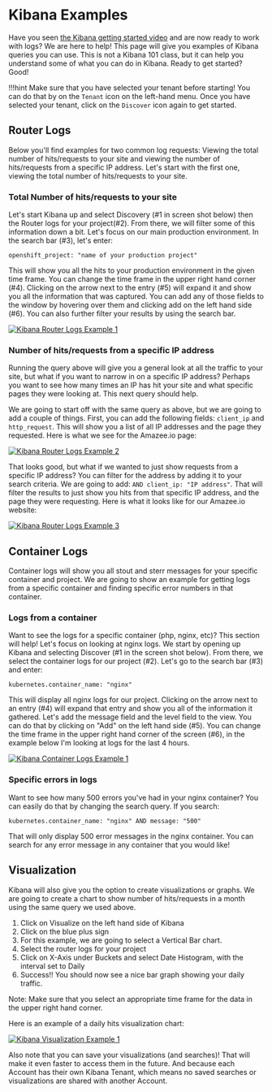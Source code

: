 # Kibana Examples

Have you seen [the Kibana getting started video](https://www.elastic.co/webinars/getting-started-kibana)
 and are now ready to work with logs? We are here to help!  This page will give you examples of Kibana queries you can use.  This is not a Kibana 101 class, but it can help you understand some of what you can do in Kibana.  Ready to get started? Good!

!!!hint
    Make sure that you have selected your tenant before starting! You can do that by on the  ```Tenant``` icon on the left-hand menu.  Once you have selected your tenant, click on the ```Discover``` icon again to get started.

## Router Logs

Below you'll find examples for two common log requests: Viewing the total number of hits/requests to your site and viewing the number of hits/requests from a specific IP address. Let's start with the first one, viewing the total number of hits/requests to your site.

### Total Number of hits/requests to your site

Let's start Kibana up and select Discovery (#1 in screen shot below) then the Router logs for your project(#2).  From there, we will filter some of this information down a bit.  Let's focus on our main production environment.  In the search bar (#3), let's enter:

`openshift_project: "name of your production project"`

This will show you all the hits to your production environment in the given time frame.  You can change the time frame in the upper right hand corner (#4).  Clicking on the arrow next to the entry (#5) will expand it and show you all the information that was captured.  You can add any of those fields to the window by hovering over them and clicking add on the left hand side (#6).  You can also further filter your results by using the search bar.

[![Kibana Router Logs Example 1](/images/kibana_example1.png)](/images/kibana_example1.png)

### Number of hits/requests from a specific IP address

Running the query above will give you a general look at all the traffic to your site, but what if you want to narrow in on a specific IP address? Perhaps you want to see how many times an IP has hit your site and what specific pages they were looking at.  This next query should help.

We are going to start off with the same query as above, but we are going to add a couple of things.  First, you can add the following fields: `client_ip` and `http_request`.  This will show you a list of all IP addresses and the page they requested.  Here is what we see for the Amazee.io page:

[![Kibana Router Logs Example 2](/images/kibana_example2.png)](/images/kibana_example2.png)

That looks good, but what if we wanted to just show requests from a specific IP address? You can filter for the address by adding it to your search criteria.  We are going to add: `AND client_ip: "IP address"`.  That will filter the results to just show you hits from that specific IP address, and the page they were requesting.  Here is what it looks like for our Amazee.io website:

[![Kibana Router Logs Example 3](/images/kibana_example3.png)](/images/kibana_example3.png)


## Container Logs

Container logs will show you all stout and sterr messages for your specific container and project.  We are going to show an example for getting logs from a specific container and finding specific error numbers in that container.

### Logs from a container

Want to see the logs for a specific container (php, nginx, etc)? This section will help!  Let's focus on looking at nginx logs.  We start by opening up Kibana and selecting Discover (#1 in the screen shot below).  From there, we select the container logs for our project (#2).  Let's go to the search bar (#3) and enter:

`kubernetes.container_name: "nginx"`

This will display all nginx logs for our project.  Clicking on the arrow next to an entry (#4) will expand that entry and show you all of the information it gathered.  Let's add the message field and the level field to the view.  You can do that by clicking on "Add" on the left hand side (#5).  You can change the time frame in the upper right hand corner of the screen (#6), in the example below I'm looking at logs for the last 4 hours.

[![Kibana Container Logs Example 1](/images/kibana_example4.png)](/images/kibana_example4.png)

### Specific errors in logs

Want to see how many 500 errors you've had in your nginx container? You can easily do that by changing the search query.  If you search:

`kubernetes.container_name: "nginx" AND message: "500"`

That will only display 500 error messages in the nginx container.  You can search for any error message in any container that you would like!

## Visualization

Kibana will also give you the option to create visualizations or graphs.  We are going to create a chart to show number of hits/requests in a month using the same query we used above.

1.  Click on Visualize on the left hand side of Kibana
2.  Click on the blue plus sign
3.  For this example, we are going to select a Vertical Bar chart.
4.  Select the router logs for your project
5.  Click on X-Axis under Buckets and select Date Histogram, with the interval set to Daily
6.  Success!! You should now see a nice bar graph showing your daily traffic.

Note: Make sure that you select an appropriate time frame for the data in the upper right hand corner.

Here is an example of a daily hits visualization chart:

[![Kibana Visualization Example 1](/images/kibana_example5.png)](/images/kibana_example5.png)

Also note that you can save your visualizations (and searches)! That will make it even faster to access them in the future.  And because each Account has their own Kibana Tenant, which means no saved searches or visualizations are shared with another Account.
